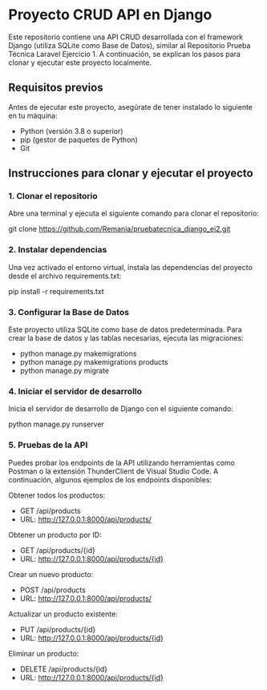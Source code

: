 # Proyecto CRUD API en Django

Este repositorio contiene una API CRUD desarrollada con el framework Django (utiliza SQLite como Base de Datos), similar al Repositorio Prueba Técnica Laravel Ejercicio 1. A continuación, se explican los pasos para clonar y ejecutar este proyecto localmente.

## Requisitos previos

Antes de ejecutar este proyecto, asegúrate de tener instalado lo siguiente en tu máquina:

- Python (versión 3.8 o superior)
- pip (gestor de paquetes de Python)
- Git

## Instrucciones para clonar y ejecutar el proyecto

### 1. Clonar el repositorio

Abre una terminal y ejecuta el siguiente comando para clonar el repositorio:

git clone https://github.com/Remania/pruebatecnica_django_ej2.git

### 2. Instalar dependencias

Una vez activado el entorno virtual, instala las dependencias del proyecto desde el archivo requirements.txt:

pip install -r requirements.txt

### 3. Configurar la Base de Datos
Este proyecto utiliza SQLite como base de datos predeterminada. Para crear la base de datos y las tablas necesarias, ejecuta las migraciones:

- python manage.py makemigrations
- python manage.py makemigrations products
- python manage.py migrate

### 4. Iniciar el servidor de desarrollo
Inicia el servidor de desarrollo de Django con el siguiente comando:

python manage.py runserver

### 5. Pruebas de la API
Puedes probar los endpoints de la API utilizando herramientas como Postman o la extensión ThunderClient de Visual Studio Code. A continuación, algunos ejemplos de los endpoints disponibles:

Obtener todos los productos: 
- GET /api/products
- URL: http://127.0.0.1:8000/api/products/

Obtener un producto por ID: 
- GET /api/products/{id}
- URL: http://127.0.0.1:8000/api/products/{id}

Crear un nuevo producto: 
- POST /api/products
- URL: http://127.0.0.1:8000/api/products/

Actualizar un producto existente: 
- PUT /api/products/{id}
- URL: http://127.0.0.1:8000/api/products/{id}

Eliminar un producto: 
- DELETE /api/products/{id}
- URL: http://127.0.0.1:8000/api/products/{id}
